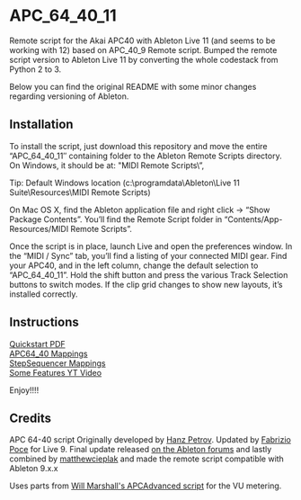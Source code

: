 # APC_64_40_11

Remote script for the Akai APC40 with Ableton Live 11 (and seems to be working with 12) based on APC_40_9 Remote script. Bumped the remote script version to Ableton Live 11 by converting the whole codestack from Python 2 to 3.

Below  you can find the original README with some minor changes regarding versioning of Ableton.

Installation
------------

To install the script, just download this repository and move the entire “APC_64_40_11″ containing folder to the Ableton Remote Scripts directory. On Windows, it should be at:
"MIDI Remote Scripts\”, 

Tip: Default Windows location (c:\programdata\Ableton\Live 11 Suite\Resources\MIDI Remote Scripts)

On Mac OS X, find the Ableton application file and right click -> “Show Package Contents”. You’ll find the Remote Script folder in
“Contents/App-Resources/MIDI Remote Scripts”.

Once the script is in place, launch Live and open the preferences window. In the “MIDI / Sync” tab, you’ll find a listing of your connected MIDI gear. Find your APC40, and in the left column, change the default selection to “APC_64_40_11”. Hold the shift button and press the various Track Selection buttons to switch modes. If the clip grid changes to show new layouts, it’s installed correctly.

Instructions
--------------

[Quickstart PDF](APC_64_40_quickstart_guide_rev_1.pdf)\
[APC64_40 Mappings](http://remotescripts.blogspot.com/p/apc-64-40.html)\
[StepSequencer Mappings](http://remotescripts.blogspot.com/p/apc-64-40.html)\
[Some Features YT Video](https://www.youtube.com/watch?v=7XMuwD9cy20&t=70s)

Enjoy!!!!

Credits
------- 
APC 64-40 script Originally developed by [Hanz Petrov](http://remotescripts.blogspot.com/p/apc-64-40.html). Updated by [Fabrizio Poce](http://www.fabriziopoce.com/download.html) for Live 9. Final update released [on the Ableton forums](https://forum.ableton.com/viewtopic.php?f=1&t=204713) and lastly combined by [matthewcieplak](https://github.com/matthewcieplak/APC_64_40_9)  and made the remote script compatible with Ableton 9.x.x

Uses parts from [Will Marshall's APCAdvanced script](https://github.com/willrjmarshall/AbletonDJTemplateUnsupported) for the VU metering.

